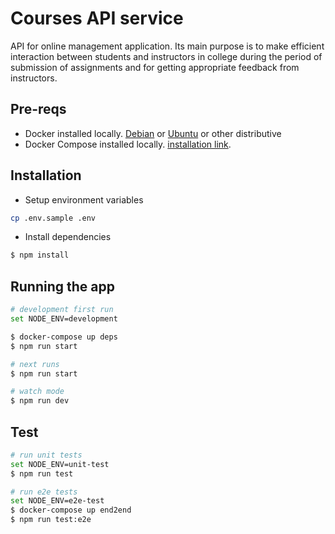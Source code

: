 # Courses API service

API for online management application. Its main purpose is to make efficient interaction between students and instructors in college during the period of submission of assignments and for getting appropriate feedback from instructors.

## Pre-reqs
- Docker installed locally. [Debian](https://docs.docker.com/engine/install/debian/) or [Ubuntu](https://docs.docker.com/engine/install/ubuntu/) or other distributive
- Docker Compose installed locally. [installation link](https://docs.docker.com/compose/install/).

## Installation

- Setup environment variables

```sh
cp .env.sample .env
```

- Install dependencies

```bash
$ npm install
```

## Running the app

```bash
# development first run
set NODE_ENV=development

$ docker-compose up deps
$ npm run start

# next runs
$ npm run start

# watch mode
$ npm run dev
```

## Test

```bash
# run unit tests
set NODE_ENV=unit-test
$ npm run test

# run e2e tests
set NODE_ENV=e2e-test
$ docker-compose up end2end
$ npm run test:e2e
```


